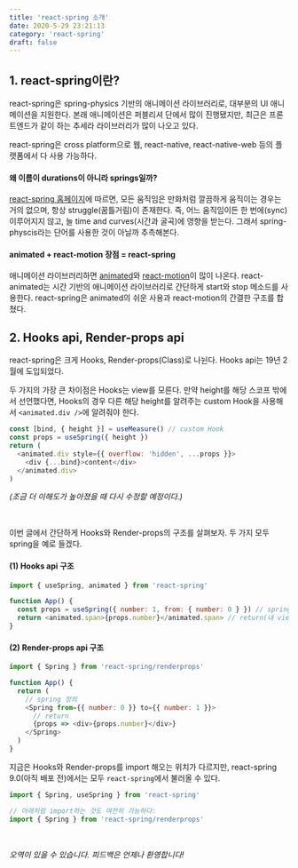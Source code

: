 ```yaml
---
title: 'react-spring 소개'
date: 2020-5-29 23:21:13
category: 'react-spring'
draft: false
---
```


## 1. react-spring이란?

react-spring은 spring-physics 기반의 애니메이션 라이브러리로, 대부분의 UI 애니메이션을 지원한다.
본래 애니메이션은 퍼블리셔 단에서 많이 진행됐지만, 최근은 프론트엔드가 같이 하는 추세라 라이브러리가 많이 나오고 있다.

react-spring은 cross platform으로 웹, react-native, react-native-web 등의 플랫폼에서 다 사용 가능하다.

#### 왜 이름이 durations이 아니라 springs일까?

[react-spring 홈페이지](https://www.react-spring.io/)에 따르면, 모든 움직임은 만화처럼 깔끔하게 움직이는 경우는 거의 없으며, 항상 struggle(꿈틀거림)이 존재한다. 즉, 어느 움직임이든 한 번에(sync) 이루어지지 않고, 늘 time and curves(시간과 굴곡)에 영향을 받는다.
그래서 spring-physcis라는 단어를 사용한 것이 아닐까 추측해본다.

#### animated + react-motion 장점 = react-spring

애니메이션 라이브러리하면 [animated](https://github.com/animatedjs/animated)와 [react-motion](https://github.com/chenglou/react-motion)이 많이 나온다.
react-animated는 시간 기반의 애니메이션 라이브러리로 간단하게 start와 stop 메소드를 사용한다.
react-spring은 animated의 쉬운 사용과 react-motion의 간결한 구조를 합쳤다.

## 2. Hooks api, Render-props api

react-spring은 크게 Hooks, Render-props(Class)로 나뉜다.
Hooks api는 19년 2월에 도입되었다.

두 가지의 가장 큰 차이점은 Hooks는 view를 모른다.
만약 height를 해당 스코프 밖에서 선언했다면, Hooks의 경우 다른 해당 height를 알려주는 custom Hook을 사용해서 `<animated.div />`에 알려줘야 한다.

```js
const [bind, { height }] = useMeasure() // custom Hook
const props = useSpring({ height })
return (
  <animated.div style={{ overflow: 'hidden', ...props }}>
    <div {...bind}>content</div>
  </animated.div>
)
```

_(조금 더 이해도가 높아졌을 때 다시 수정할 예정이다.)_

<br>

이번 글에서 간단하게 Hooks와 Render-props의 구조를 살펴보자.
두 가지 모두 spring을 예로 들겠다.

#### (1) Hooks api 구조

```js
import { useSpring, animated } from 'react-spring'

function App() {
  const props = useSpring({ number: 1, from: { number: 0 } }) // spring 정의
  return <animated.span>{props.number}</animated.span> // return(내 view)에 animated 값 묶기
}
```

#### (2) Render-props api 구조

```js
import { Spring } from 'react-spring/renderprops'

function App() {
  return (
    // spring 정의
    <Spring from={{ number: 0 }} to={{ number: 1 }}>
      // return
      {props => <div>{props.number}</div>}
    </Spring>
  )
}
```

지금은 Hooks와 Render-props를 import 해오는 위치가 다르지만, react-spring 9.0(아직 배포 전)에서는 모두 `react-spring`에서 불러올 수 있다.

```js
import { Spring, useSpring } from 'react-spring'

// 아래처럼 import하는 것도 여전히 가능하다:
import { Spring } from 'react-spring/renderprops'
```

<br>

_오역이 있을 수 있습니다. 피드백은 언제나 환영합니다!_
